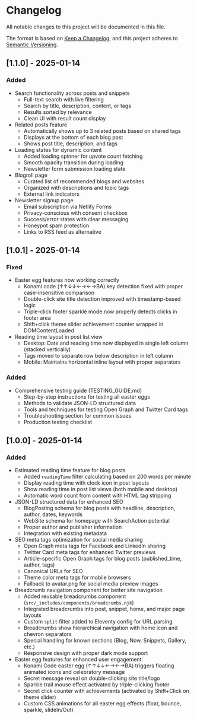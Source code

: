# Changelog

All notable changes to this project will be documented in this file.

The format is based on [Keep a Changelog](https://keepachangelog.com/en/1.0.0/),
and this project adheres to [Semantic Versioning](https://semver.org/spec/v2.0.0.html).

## [1.1.0] - 2025-01-14

### Added
- Search functionality across posts and snippets
  - Full-text search with live filtering
  - Search by title, description, content, or tags
  - Results sorted by relevance
  - Clean UI with result count display
- Related posts feature
  - Automatically shows up to 3 related posts based on shared tags
  - Displays at the bottom of each blog post
  - Shows post title, description, and tags
- Loading states for dynamic content
  - Added loading spinner for upvote count fetching
  - Smooth opacity transition during loading
  - Newsletter form submission loading state
- Blogroll page
  - Curated list of recommended blogs and websites
  - Organized with descriptions and topic tags
  - External link indicators
- Newsletter signup page
  - Email subscription via Netlify Forms
  - Privacy-conscious with consent checkbox
  - Success/error states with clear messaging
  - Honeypot spam protection
  - Links to RSS feed as alternative

## [1.0.1] - 2025-01-14

### Fixed
- Easter egg features now working correctly
  - Konami code (↑↑↓↓←→←→BA) key detection fixed with proper case-insensitive comparison
  - Double-click site title detection improved with timestamp-based logic
  - Triple-click footer sparkle mode now properly detects clicks in footer area
  - Shift+click theme slider achievement counter wrapped in DOMContentLoaded
- Reading time layout in post list view
  - Desktop: Date and reading time now displayed in single left column (stacked vertically)
  - Tags moved to separate row below description in left column
  - Mobile: Maintains horizontal inline layout with proper separators

### Added
- Comprehensive testing guide (TESTING_GUIDE.md)
  - Step-by-step instructions for testing all easter eggs
  - Methods to validate JSON-LD structured data
  - Tools and techniques for testing Open Graph and Twitter Card tags
  - Troubleshooting section for common issues
  - Production testing checklist

## [1.0.0] - 2025-01-14

### Added
- Estimated reading time feature for blog posts
  - Added `readingTime` filter calculating based on 200 words per minute
  - Display reading time with clock icon in post layouts
  - Show reading time in post list views (both mobile and desktop)
  - Automatic word count from content with HTML tag stripping
- JSON-LD structured data for enhanced SEO
  - BlogPosting schema for blog posts with headline, description, author, dates, keywords
  - WebSite schema for homepage with SearchAction potential
  - Proper author and publisher information
  - Integration with existing metadata
- SEO meta tags optimization for social media sharing
  - Open Graph meta tags for Facebook and LinkedIn sharing
  - Twitter Card meta tags for enhanced Twitter previews
  - Article-specific Open Graph tags for blog posts (published_time, author, tags)
  - Canonical URLs for SEO
  - Theme color meta tags for mobile browsers
  - Fallback to avatar.png for social media preview images
- Breadcrumb navigation component for better site navigation
  - Added reusable breadcrumbs component (`src/_includes/components/breadcrumbs.njk`)
  - Integrated breadcrumbs into post, snippet, home, and major page layouts
  - Custom `split` filter added to Eleventy config for URL parsing
  - Breadcrumbs show hierarchical navigation with home icon and chevron separators
  - Special handling for known sections (Blog, Now, Snippets, Gallery, etc.)
  - Responsive design with proper dark mode support
- Easter egg features for enhanced user engagement:
  - Konami Code easter egg (↑↑↓↓←→←→BA) triggers floating animated icons and celebratory message
  - Secret message reveal on double-clicking site title/logo
  - Sparkle trail mouse effect activated by triple-clicking footer
  - Secret click counter with achievements (activated by Shift+Click on theme slider)
  - Custom CSS animations for all easter egg effects (float, bounce, sparkle, slideIn/Out)
